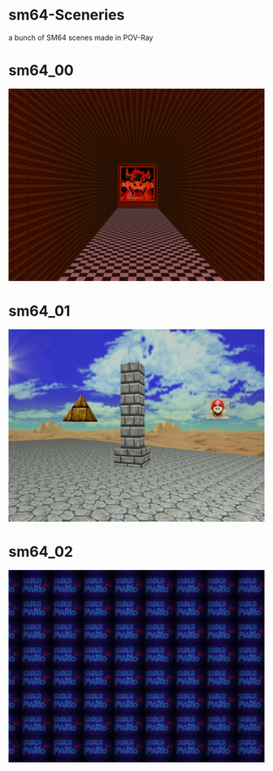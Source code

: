 # sm64-Sceneries
a bunch of SM64 scenes made in POV-Ray

# sm64_00
![alt text](https://github.com/Ryuguu-Chan/sm64-Sceneries/blob/main/render/sm64_00.png)

# sm64_01
![alt text](https://github.com/Ryuguu-Chan/sm64-Sceneries/blob/main/render/sm64_01.png)

# sm64_02
![alt text](https://github.com/Ryuguu-Chan/sm64-Sceneries/blob/main/render/sm64_02.png)
